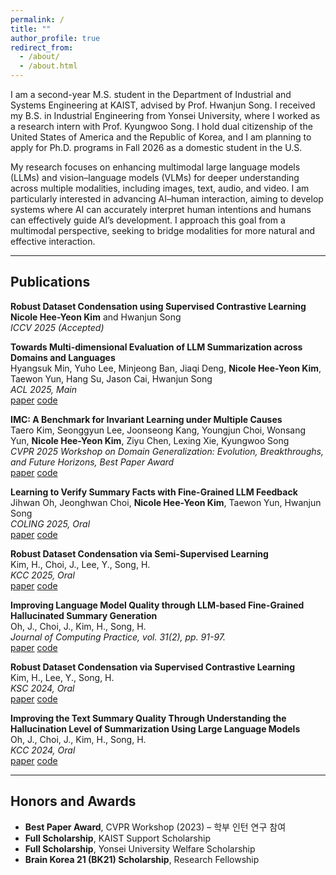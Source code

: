 ```yaml
---
permalink: /
title: ""
author_profile: true
redirect_from: 
  - /about/
  - /about.html
---
```


I am a second-year M.S. student in the Department of Industrial and Systems Engineering at KAIST, advised by Prof. Hwanjun Song. I received my B.S. in Industrial Engineering from Yonsei University, where I worked as a research intern with Prof. Kyungwoo Song. I hold dual citizenship of the United States of America and the Republic of Korea, and I am planning to apply for Ph.D. programs in Fall 2026 as a domestic student in the U.S.

My research focuses on enhancing multimodal large language models (LLMs) and vision–language models (VLMs) for deeper understanding across multiple modalities, including images, text, audio, and video. I am particularly interested in advancing AI–human interaction, aiming to develop systems where AI can accurately interpret human intentions and humans can effectively guide AI’s development. I approach this goal from a multimodal perspective, seeking to bridge modalities for more natural and effective interaction.

---

## Publications

**Robust Dataset Condensation using Supervised Contrastive Learning**  
**Nicole Hee-Yeon Kim** and Hwanjun Song  
*ICCV 2025 (Accepted)*

**Towards Multi-dimensional Evaluation of LLM Summarization across Domains and Languages**  
Hyangsuk Min, Yuho Lee, Minjeong Ban, Jiaqi Deng, **Nicole Hee-Yeon Kim**, Taewon Yun, Hang Su, Jason Cai, Hwanjun Song  
*ACL 2025, Main*  
[paper](https://arxiv.org/abs/2506.00549) [code](https://github.com/DISL-Lab/MSumBench)

**IMC: A Benchmark for Invariant Learning under Multiple Causes**  
Taero Kim, Seonggyun Lee, Joonseong Kang, Youngjun Choi, Wonsang Yun, **Nicole Hee-Yeon Kim**, Ziyu Chen, Lexing Xie, Kyungwoo Song  
*CVPR 2025 Workshop on Domain Generalization: Evolution, Breakthroughs, and Future Horizons, Best Paper Award*  
[paper](https://openaccess.thecvf.com/content/CVPR2025W/DG-EBF/papers/Kim_IMC_A_Benchmark_for_Invariant_Learning_under_Multiple_Causes_CVPRW_2025_paper.pdf) [code](https://github.com/MLAI-Yonsei/multiple_causes)

**Learning to Verify Summary Facts with Fine-Grained LLM Feedback**  
Jihwan Oh, Jeonghwan Choi, **Nicole Hee-Yeon Kim**, Taewon Yun, Hwanjun Song  
*COLING 2025, Oral*  
[paper](https://arxiv.org/abs/2412.10689) [code](https://github.com/DISL-Lab/FineSumFact)

**Robust Dataset Condensation via Semi-Supervised Learning**  
Kim, H., Choi, J., Lee, Y., Song, H.  
*KCC 2025, Oral*  
[paper](LINK_TO_PAPER) [code](LINK_TO_CODE)

**Improving Language Model Quality through LLM-based Fine-Grained Hallucinated Summary Generation**  
Oh, J., Choi, J., Kim, H., Song, H.  
*Journal of Computing Practice, vol. 31(2), pp. 91-97.*  
[paper](LINK_TO_PAPER) [code](LINK_TO_CODE)

**Robust Dataset Condensation via Supervised Contrastive Learning**  
Kim, H., Lee, Y., Song, H.  
*KSC 2024, Oral*  
[paper](LINK_TO_PAPER) [code](LINK_TO_CODE)

**Improving the Text Summary Quality Through Understanding the Hallucination Level of Summarization Using Large Language Models**  
Oh, J., Choi, J., Kim, H., Song, H.  
*KCC 2024, Oral*  
[paper](LINK_TO_PAPER) [code](LINK_TO_CODE)

---

## Honors and Awards

- **Best Paper Award**, CVPR Workshop (2023) – 학부 인턴 연구 참여
- **Full Scholarship**, KAIST Support Scholarship
- **Full Scholarship**, Yonsei University Welfare Scholarship
- **Brain Korea 21 (BK21) Scholarship**, Research Fellowship

